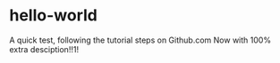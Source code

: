# hello-world
A quick test, following the tutorial steps on Github.com
Now with 100% extra desciption!!1!
